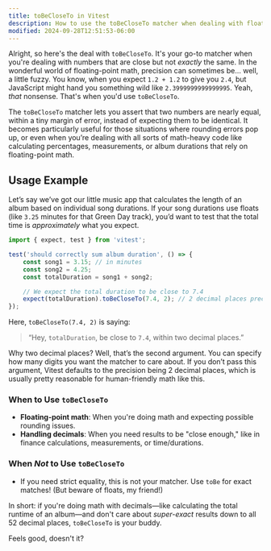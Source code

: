 ```yaml
---
title: toBeCloseTo in Vitest
description: How to use the toBeCloseTo matcher when dealing with floating-point math.
modified: 2024-09-28T12:51:53-06:00
---
```


Alright, so here's the deal with `toBeCloseTo`. It's your go-to matcher when you're dealing with numbers that are close but not _exactly_ the same. In the wonderful world of floating-point math, precision can sometimes be… well, a little fuzzy. You know, when you expect `1.2 + 1.2` to give you `2.4`, but JavaScript might hand you something wild like `2.3999999999999995`. Yeah, _that_ nonsense. That's when you'd use `toBeCloseTo`.

The `toBeCloseTo` matcher lets you assert that two numbers are nearly equal, within a tiny margin of error, instead of expecting them to be identical. It becomes particularly useful for those situations where rounding errors pop up, or even when you’re dealing with all sorts of math-heavy code like calculating percentages, measurements, or album durations that rely on floating-point math.

## Usage Example

Let’s say we’ve got our little music app that calculates the length of an album based on individual song durations. If your song durations use floats (like `3.25` minutes for that Green Day track), you’d want to test that the total time is _approximately_ what you expect.

```javascript
import { expect, test } from 'vitest';

test('should correctly sum album duration', () => {
	const song1 = 3.15; // in minutes
	const song2 = 4.25;
	const totalDuration = song1 + song2;

	// We expect the total duration to be close to 7.4
	expect(totalDuration).toBeCloseTo(7.4, 2); // 2 decimal places precision
});
```

Here, `toBeCloseTo(7.4, 2)` is saying:

> “Hey, `totalDuration`, be close to `7.4`, within two decimal places.”

Why two decimal places? Well, that’s the second argument. You can specify how many digits you want the matcher to care about. If you don’t pass this argument, Vitest defaults to the precision being 2 decimal places, which is usually pretty reasonable for human-friendly math like this.

### When to Use `toBeCloseTo`

- **Floating-point math**: When you're doing math and expecting possible rounding issues.
- **Handling decimals**: When you need results to be "close enough," like in finance calculations, measurements, or time/durations.

### When _Not_ to Use `toBeCloseTo`

- If you need strict equality, this is not your matcher. Use `toBe` for exact matches! (But beware of floats, my friend!)

In short: if you're doing math with decimals—like calculating the total runtime of an album—and don't care about _super-exact_ results down to all 52 decimal places, `toBeCloseTo` is your buddy.

Feels good, doesn't it?
